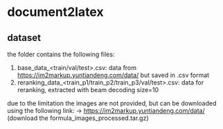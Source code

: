 # document2latex

## dataset
the folder contains the following files:
1. base_data_<train/val/test>.csv: data from https://im2markup.yuntiandeng.com/data/ but saved in .csv format
2. reranking_data_<train_p1/train_p2/train_p3/val/test>.csv: data for reranking, extracted with beam decoding size=10

due to the limitation the images are not provided, but can be downloaded using the following link:
-> https://im2markup.yuntiandeng.com/data/ (download the formula_images_processed.tar.gz)
